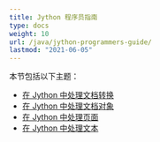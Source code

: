 ```yaml
---
title: Jython 程序员指南
type: docs
weight: 10
url: /java/jython-programmers-guide/
lastmod: "2021-06-05"
---
```


本节包括以下主题：

- [在 Jython 中处理文档转换](/pdf/java/working-with-document-conversion-in-jython/)
- [在 Jython 中处理文档对象](/pdf/java/working-with-document-object-in-jython/)
- [在 Jython 中处理页面](/pdf/java/working-with-pages-in-jython/)
- [在 Jython 中处理文本](/pdf/java/working-with-text-in-jython/)